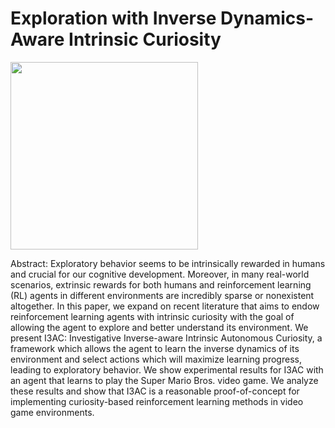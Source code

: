 # Exploration with Inverse Dynamics-Aware Intrinsic Curiosity

<img src="https://github.com/shreysahgal/i3ac/blob/main/Demo.gif?raw=true" width="300" height="300">

Abstract: Exploratory behavior seems to be intrinsically rewarded in humans and crucial for our cognitive development. Moreover, in many real-world scenarios, extrinsic rewards for both humans and reinforcement learning (RL) agents in different environments are incredibly sparse or nonexistent altogether. In this paper, we expand on recent literature that aims to endow reinforcement learning agents with intrinsic curiosity with the goal of allowing the agent to explore and better understand its environment. We present I3AC: Investigative Inverse-aware Intrinsic Autonomous Curiosity, a framework which allows the agent to learn the inverse dynamics of its environment and select actions which will maximize learning progress, leading to exploratory behavior. We show experimental results for I3AC with an agent that learns to play the Super Mario Bros. video game. We analyze these results and show that I3AC is a reasonable proof-of-concept for implementing curiosity-based reinforcement learning methods in video game environments.
